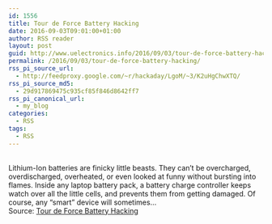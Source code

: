 ```yaml
---
id: 1556
title: Tour de Force Battery Hacking
date: 2016-09-03T09:01:00+01:00
author: RSS reader
layout: post
guid: http://www.uelectronics.info/2016/09/03/tour-de-force-battery-hacking/
permalink: /2016/09/03/tour-de-force-battery-hacking/
rss_pi_source_url:
  - http://feedproxy.google.com/~r/hackaday/LgoM/~3/K2uHgChwXTQ/
rss_pi_source_md5:
  - 29d917869475c935cf85f846d8642ff7
rss_pi_canonical_url:
  - my_blog
categories:
  - RSS
tags:
  - RSS
---
```

&#013;  
Lithium-Ion batteries are finicky little beasts. They can’t be overcharged, overdischarged, overheated, or even looked at funny without bursting into flames. Inside any laptop battery pack, a battery charge controller keeps watch over all the little cells, and prevents them from getting damaged. Of course, any “smart” device will sometimes…&#013;  
Source: <a href="http://feedproxy.google.com/~r/hackaday/LgoM/~3/K2uHgChwXTQ/" target="_blank">Tour de Force Battery Hacking</a>